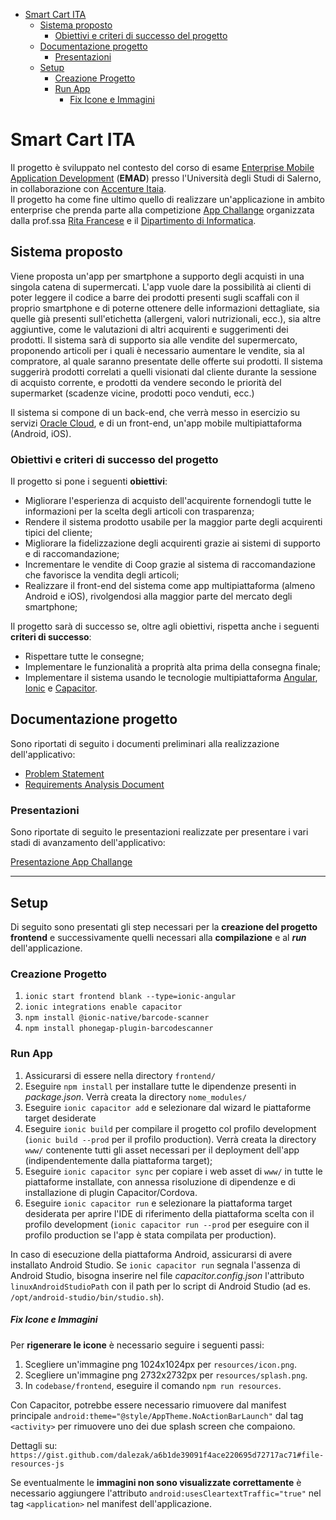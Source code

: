 - [Smart Cart <ins>ITA</ins>](#smart-cart-ita)
  * [Sistema proposto](#sistema-proposto)
    + [Obiettivi e criteri di successo del progetto](#obiettivi-e-criteri-di-successo-del-progetto)
  * [Documentazione progetto](#documentazione-progetto)
    + [Presentazioni](#presentazioni)
  * [Setup](#setup)
    + [Creazione Progetto](#creazione-progetto)
    + [Run App](#run-app)
        * [Fix Icone e Immagini](#fix-icone-e-immagini)

# Smart Cart ITA
Il progetto è sviluppato nel contesto del corso di esame [Enterprise Mobile Application Development](https://docenti.unisa.it/004763/didattica?anno=2016&id=511231&cId=10004-2015&pId=N0*N0*S1) (**EMAD**) presso l'Università degli Studi di Salerno, in collaborazione con [Accenture Itaia](https://www.accenture.com). \
Il progetto ha come fine ultimo quello di realizzare un'applicazione in ambito enterprise che prenda parte alla competizione [App Challange](https://it-it.facebook.com/pages/category/Event/App-Challenge-Sfida-allultima-App-UNISA-2034368809926084/) organizzata dalla prof.ssa [Rita Francese](https://docenti.unisa.it/004763/home) e il [Dipartimento di Informatica](https://corsi.unisa.it/informatica).

## Sistema proposto
Viene proposta un'app per smartphone a supporto degli acquisti in una singola catena di supermercati. L'app vuole dare la possibilità ai clienti di poter leggere il codice a barre dei prodotti presenti sugli scaffali con il proprio smartphone e di poterne ottenere delle informazioni dettagliate, sia quelle già presenti sull'etichetta (allergeni, valori nutrizionali, ecc.), sia altre aggiuntive, come le valutazioni di altri acquirenti e suggerimenti dei prodotti. Il sistema sarà di supporto sia alle vendite del supermercato, proponendo articoli per i quali è necessario aumentare le vendite, sia al compratore, al quale saranno presentate delle offerte sui prodotti. Il sistema suggerirà prodotti correlati a quelli visionati dal cliente durante la sessione di acquisto corrente, e prodotti da vendere secondo le priorità del supermarket (scadenze vicine, prodotti poco venduti, ecc.)

Il sistema si compone di un back-end, che verrà messo in esercizio su servizi [Oracle Cloud](https://en.wikipedia.org/wiki/Oracle_Cloud), e di un front-end, un'app mobile multipiattaforma (Android, iOS).

### Obiettivi e criteri di successo del progetto

Il progetto si pone i seguenti **obiettivi**:

- Migliorare l'esperienza di acquisto dell'acquirente fornendogli tutte le informazioni per la scelta degli articoli con trasparenza;
- Rendere il sistema prodotto usabile per la maggior parte degli acquirenti tipici del cliente;
- Migliorare la fidelizzazione degli acquirenti grazie ai sistemi di supporto e di raccomandazione;
- Incrementare le vendite di Coop grazie al sistema di raccomandazione che favorisce la vendita degli articoli;
- Realizzare il front-end del sistema come app multipiattaforma (almeno Android e iOS), rivolgendosi alla maggior parte del mercato degli smartphone;

Il progetto sarà di successo se, oltre agli obiettivi, rispetta anche i seguenti **criteri di successo**:

- Rispettare tutte le consegne;
- Implementare le funzionalità a proprità alta prima della consegna finale;
- Implementare il sistema usando le tecnologie multipiattaforma [Angular](https://angular.io/), [Ionic](https://ionicframework.com/) e [Capacitor](https://capacitor.ionicframework.com/).

## Documentazione progetto
Sono riportati di seguito i documenti preliminari alla realizzazione dell'applicativo:

- [Problem Statement](https://github.com/EMAD-2019-Accenture/Smart-Cart/blob/master/docs/problem_statement/problem_statement.md)
- [Requirements Analysis Document](https://github.com/EMAD-2019-Accenture/Smart-Cart/blob/master/docs/rad/rad.md)

### Presentazioni
Sono riportate di seguito le presentazioni realizzate per presentare i vari stadi di avanzamento dell'applicativo:

[Presentazione App Challange](https://docs.google.com/presentation/d/1GQsWLQSfWDhM_0LFhZG48rJcqyhhnBDaPY3lhChTYj4/edit?usp=sharing)

---

## Setup
Di seguito sono presentati gli step necessari per la **creazione del progetto frontend** e successivamente quelli necessari alla **compilazione** e al ***run*** dell'applicazione.

### Creazione Progetto

1. `ionic start frontend blank --type=ionic-angular`
2. `ionic integrations enable capacitor`
3. `npm install @ionic-native/barcode-scanner`
4. `npm install phonegap-plugin-barcodescanner`

### Run App

1. Assicurarsi di essere nella directory `frontend/`
2. Eseguire `npm install` per installare tutte le dipendenze presenti in *package.json*. Verrà creata la directory `nome_modules/`
3. Eseguire `ionic capacitor add` e selezionare dal wizard le piattaforme target desiderate
4. Eseguire `ionic build` per compilare il progetto col profilo development (`ionic build --prod` per il profilo production). Verrà creata la directory `www/` contenente tutti gli asset necessari per il deployment dell'app (indipendentemente dalla piattaforma target);
5. Eseguire `ionic capacitor sync` per copiare i web asset di `www/` in tutte le piattaforme installate, con annessa risoluzione di dipendenze e di installazione di plugin Capacitor/Cordova.
6. Eseguire `ionic capacitor run` e selezionare la piattaforma target desiderata per aprire l'IDE di riferimento della piattaforma scelta con il profilo development (`ionic capacitor run --prod` per eseguire con il profilo production se l'app è stata compilata per production).

In caso di esecuzione della piattaforma Android, assicurarsi di avere installato Android Studio. Se `ionic capacitor run` segnala l'assenza di Android Studio, bisogna inserire nel file *capacitor.config.json* l'attributo `linuxAndroidStudioPath` con il path per lo script di Android Studio (ad es. `/opt/android-studio/bin/studio.sh`).

##### Fix Icone e Immagini

Per **rigenerare le icone** è necessario seguire i seguenti passi:

1. Scegliere un'immagine png 1024x1024px per `resources/icon.png`.
2. Scegliere un'immagine png 2732x2732px per `resources/splash.png`.
3. In `codebase/frontend`, eseguire il comando `npm run resources`.

Con Capacitor, potrebbe essere necessario rimuovere dal manifest principale `android:theme="@style/AppTheme.NoActionBarLaunch"` dal tag `<activity>` per rimuovere uno dei due splash screen che compaiono.

Dettagli su: `https://gist.github.com/dalezak/a6b1de39091f4ace220695d72717ac71#file-resources-js`

Se eventualmente le **immagini non sono visualizzate correttamente** è necessario aggiungere l'attributo `android:usesCleartextTraffic="true"` nel tag `<application>` nel manifest dell'applicazione. 
